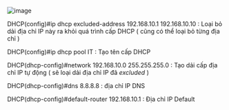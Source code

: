![image](https://user-images.githubusercontent.com/50360416/196613060-fc18796f-5623-44a8-a45e-6079756d06f7.png)

DHCP(config)#ip dhcp excluded-address 192.168.10.1 192.168.10.10   : Loại bỏ dải địa chỉ IP này ra khỏi quá trình cấp DHCP ( cũng có thể loại bỏ từng địa chỉ )

DHCP(config)#ip dhcp pool IT  : Tạo tên cấp DHCP

DHCP(dhcp-config)#network 192.168.10.0 255.255.255.0  : Tạo dải cấp địa chỉ IP tự động ( sẽ loại dải địa chỉ IP đã *excluded* )

DHCP(dhcp-config)#dns 8.8.8.8  : địa chỉ IP DNS

DHCP(dhcp-config)#default-router 192.168.10.1  : Địa chỉ IP Default





